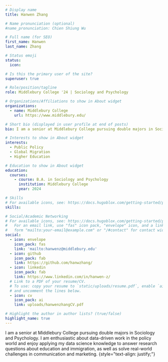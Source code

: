 ```yaml
---
# Display name
title: Hanwen Zhang

# Name pronunciation (optional)
#name_pronunciation: Chien Shiung Wu

# Full name (for SEO)
first_name: Hanwen
last_name: Zhang

# Status emoji
status:
  icon: 

# Is this the primary user of the site?
superuser: true

# Role/position/tagline
role: Middlebury College '24 | Sociology and Psychology

# Organizations/Affiliations to show in About widget
organizations:
  - name: Middlebury College
    url: https://www.middlebury.edu/

# Short bio (displayed in user profile at end of posts)
bio: I am a senior at Middlebury College pursuing double majors in Sociology and Psychology. I am enthusiastic about data-driven work in the policy world and enjoy applying my data science knowledge to answer research questions about education and immigration, as well as solve real-world challenges in communication and marketing.

# Interests to show in About widget
interests:
  - Public Policy
  - Global Migration
  - Higher Education

# Education to show in About widget
education:
  courses:
    - course: B.A. in Sociology and Psychology
      institution: Middlebury College
      year: 2024

# Skills
# For available icons, see: https://docs.hugoblox.com/getting-started/page-builder/#icons
skills:

# Social/Academic Networking
# For available icons, see: https://docs.hugoblox.com/getting-started/page-builder/#icons
#   For an email link, use "fas" icon pack, "envelope" icon, and a link in the
#   form "mailto:your-email@example.com" or "/#contact" for contact widget.
social:
  - icon: envelope
    icon_pack: fas
    link: 'mailto:hanwenz@middlebury.edu'
  - icon: github
    icon_pack: fab
    link: https://github.com/hanwzhang/
  - icon: linkedin
    icon_pack: fab
    link: https://www.linkedin.com/in/hanwen-z/
  # Link to a PDF of your resume/CV.
  # To use: copy your resume to `static/uploads/resume.pdf`, enable `ai` icons in `params.yaml`,
  # and uncomment the lines below.
  - icon: cv
    icon_pack: ai
    link: uploads/hanwenzhangCV.pdf

# Highlight the author in author lists? (true/false)
highlight_name: true
---
```


I am a senior at Middlebury College pursuing double majors in Sociology and Psychology. I am enthusiastic about data-driven work in the policy world and enjoy applying my data science knowledge to answer research questions about education and immigration, as well as solve real-world challenges in communication and marketing.
{style="text-align: justify;"}
